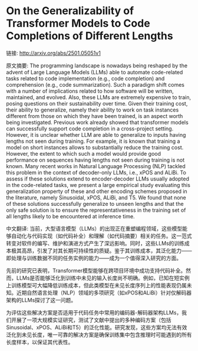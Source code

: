 # On the Generalizability of Transformer Models to Code Completions of Different Lengths

链接: http://arxiv.org/abs/2501.05051v1

原文摘要:
The programming landscape is nowadays being reshaped by the advent of Large
Language Models (LLMs) able to automate code-related tasks related to code
implementation (e.g., code completion) and comprehension (e.g., code
summarization). Such a paradigm shift comes with a number of implications
related to how software will be written, maintained, and evolved. Also, these
LLMs are extremely expensive to train, posing questions on their sustainability
over time. Given their training cost, their ability to generalize, namely their
ability to work on task instances different from those on which they have been
trained, is an aspect worth being investigated. Previous work already showed
that transformer models can successfully support code completion in a
cross-project setting. However, it is unclear whether LLM are able to
generalize to inputs having lengths not seen during training. For example, it
is known that training a model on short instances allows to substantially
reduce the training cost. However, the extent to which such a model would
provide good performance on sequences having lengths not seen during training
is not known. Many recent works in Natural Language Processing (NLP) tackled
this problem in the context of decoder-only LLMs, i.e., xPOS and ALiBi. To
assess if these solutions extend to encoder-decoder LLMs usually adopted in the
code-related tasks, we present a large empirical study evaluating this
generalization property of these and other encoding schemes proposed in the
literature, namely Sinusoidal, xPOS, ALiBi, and T5. We found that none of these
solutions successfully generalize to unseen lengths and that the only safe
solution is to ensure the representativeness in the training set of all lengths
likely to be encountered at inference time.

中文翻译:
当前，大型语言模型（LLMs）的出现正在重塑编程领域，这些模型能够自动化与代码实现（如代码补全）和理解（如代码摘要）相关的任务。这一范式转变对软件的编写、维护和演进方式产生了深远影响。同时，这些LLMs的训练成本极其高昂，引发了对其长期可持续性的质疑。鉴于其训练成本，其泛化能力——即处理与训练数据不同的任务实例的能力——成为一个值得深入研究的方面。  

先前的研究已表明，Transformer模型能够在跨项目环境中成功支持代码补全。然而，LLMs是否能够泛化到训练中未见的输入长度尚不明确。例如，已知在短实例上训练模型可大幅降低训练成本，但此类模型在未见长度序列上的性能表现仍属未知。近期自然语言处理（NLP）领域的多项研究（如xPOS和ALiBi）针对仅解码器架构的LLMs探讨了这一问题。  

为评估这些解决方案是否适用于代码任务中常用的编码器-解码器架构LLMs，我们开展了一项大规模实证研究，测试了文献中提出的多种编码方案（包括Sinusoidal、xPOS、ALiBi和T5）的泛化性能。研究发现，这些方案均无法有效泛化到未见长度，唯一可靠的解决方案是确保训练集中包含推理时可能遇到的所有长度样本，以保证其代表性。
